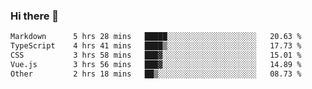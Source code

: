 ### Hi there 👋

<!--
**WShiBin/WShiBin** is a ✨ _special_ ✨ repository because its `README.md` (this file) appears on your GitHub profile.

Here are some ideas to get you started:

- 🔭 I’m currently working on ...
- 🌱 I’m currently learning ...
- 👯 I’m looking to collaborate on ...
- 🤔 I’m looking for help with ...
- 💬 Ask me about ...
- 📫 How to reach me: ...
- 😄 Pronouns: ...
- ⚡ Fun fact: ...
-->

<!--START_SECTION:waka-->

```txt
Markdown      5 hrs 28 mins   █████░░░░░░░░░░░░░░░░░░░░   20.63 %
TypeScript    4 hrs 41 mins   ████▒░░░░░░░░░░░░░░░░░░░░   17.73 %
CSS           3 hrs 58 mins   ███▓░░░░░░░░░░░░░░░░░░░░░   15.01 %
Vue.js        3 hrs 56 mins   ███▓░░░░░░░░░░░░░░░░░░░░░   14.89 %
Other         2 hrs 18 mins   ██▒░░░░░░░░░░░░░░░░░░░░░░   08.73 %
```

<!--END_SECTION:waka-->
